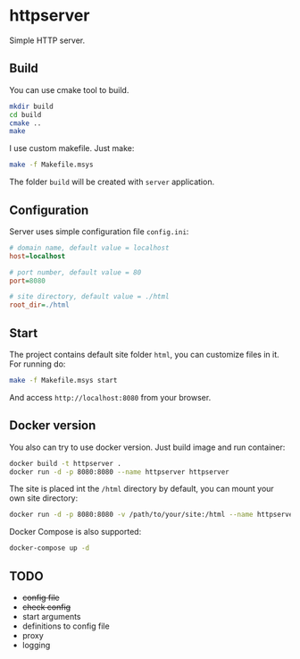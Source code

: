 # httpserver

Simple HTTP server.

## Build

You can use cmake tool to build.

```bash
mkdir build
cd build
cmake ..
make
```

I use custom makefile. Just make:

```bash
make -f Makefile.msys
```

The folder `build` will be created with `server` application.

## Configuration

Server uses simple configuration file `config.ini`:

```ini
# domain name, default value = localhost
host=localhost

# port number, default value = 80
port=8080

# site directory, default value = ./html
root_dir=./html
```

## Start

The project contains default site folder `html`, you can customize files in it. For running do:

```bash
make -f Makefile.msys start
```

And access `http://localhost:8080` from your browser.

## Docker version

You also can try to use docker version. Just build image and run container:

```bash
docker build -t httpserver .
docker run -d -p 8080:8080 --name httpserver httpserver
```

The site is placed int the `/html` directory by default, you can mount your own site directory:

```bash
docker run -d -p 8080:8080 -v /path/to/your/site:/html --name httpserver httpserver
```

Docker Compose is also supported:

```bash
docker-compose up -d
```

## TODO

- ~~config file~~
- ~~check config~~
- start arguments
- definitions to config file
- proxy
- logging
